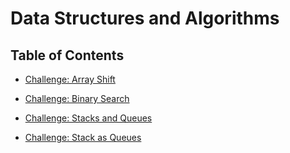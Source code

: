 # Data Structures and Algorithms

## Table of Contents

* [Challenge: Array Shift](/Challenges/arrayShift)

* [Challenge: Binary Search](/Challenges/BinarySearch)

* [Challenge: Stacks and Queues](/Challenges/StacksQueues)

* [Challenge: Stack as Queues](/Challenges/FIFOAnimalShelfter)
